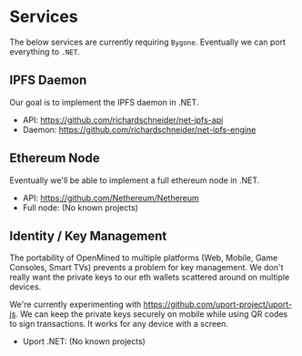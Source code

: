 
# Services

The below services are currently requiring `Bygone`. Eventually we can port everything to `.NET`.

## IPFS Daemon

Our goal is to implement the IPFS daemon in .NET.

- API: https://github.com/richardschneider/net-ipfs-api
- Daemon: https://github.com/richardschneider/net-ipfs-engine

## Ethereum Node

Eventually we'll be able to implement a full ethereum node in .NET.

- API: https://github.com/Nethereum/Nethereum
- Full node: (No known projects)

## Identity / Key Management

The portability of OpenMined to multiple platforms (Web, Mobile, Game Consoles, Smart TVs) prevents a problem for key management. We don't really want the private keys to our eth wallets scattered around on multiple devices.

We're currently experimenting with https://github.com/uport-project/uport-js. We can keep the private keys securely on mobile while using QR codes to sign transactions. It works for any device with a screen.

- Uport .NET: (No known projects)
